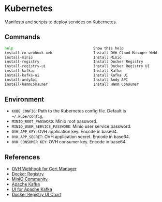 # Kubernetes

Manifests and scripts to deploy services on Kubernetes.

## Commands

```bash
help                                     Show this help
install-cm-webhook-ovh                   Install OVH Cloud Manager Webhook
install-minio                            Install Minio
install-registry                         Install Docker Registry
install-registry-ui                      Install Docker Registry UI
install-kafka:                           Install Kafka
install-kafka-ui                         Install Kafka UI
install-andyApi                          Install Andy API
install-hammConsumer                     Install Hamm Consumer
```

## Environment
- `KUBE_CONFIG`: Path to the Kubernetes config file. Default is `~/.kube/config`.
- `MINIO_ROOT_PASSWORD`: Minio root password.
- `MINIO_USER_SERVICE_PASSWORD`: Minio user service password.
- `OVH_APP_KEY`: OVH application key. Encode in base64.
- `OVH_APP_SECRET`: OVH application secret. Encode in base64.
- `OVH_CONSUMER_KEY`: OVH consumer key. Encode in base64.

## References

- [OVH Webhook for Cert Manager](https://aureq.github.io/cert-manager-webhook-ovh/)
- [Docker Registry](https://artifacthub.io/packages/helm/twuni/docker-registry)
- [MinIO Community](https://github.com/minio/minio/tree/master/helm/minio)
- [Apache Kafka](https://github.com/bitnami/charts/tree/main/bitnami/kafka)
- [UI for Apache Kafka](https://docs.kafka-ui.provectus.io/)
- [Docker Registry UI Chart](https://helm.joxit.dev/charts/docker-registry-ui/)

